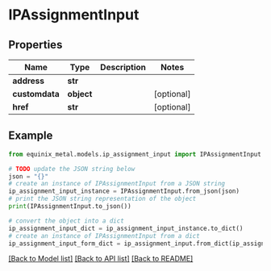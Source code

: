 # IPAssignmentInput


## Properties

Name | Type | Description | Notes
------------ | ------------- | ------------- | -------------
**address** | **str** |  | 
**customdata** | **object** |  | [optional] 
**href** | **str** |  | [optional] 

## Example

```python
from equinix_metal.models.ip_assignment_input import IPAssignmentInput

# TODO update the JSON string below
json = "{}"
# create an instance of IPAssignmentInput from a JSON string
ip_assignment_input_instance = IPAssignmentInput.from_json(json)
# print the JSON string representation of the object
print(IPAssignmentInput.to_json())

# convert the object into a dict
ip_assignment_input_dict = ip_assignment_input_instance.to_dict()
# create an instance of IPAssignmentInput from a dict
ip_assignment_input_form_dict = ip_assignment_input.from_dict(ip_assignment_input_dict)
```
[[Back to Model list]](../README.md#documentation-for-models) [[Back to API list]](../README.md#documentation-for-api-endpoints) [[Back to README]](../README.md)


